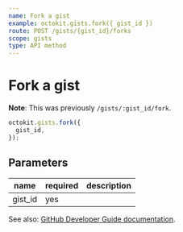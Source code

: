 ```yaml
---
name: Fork a gist
example: octokit.gists.fork({ gist_id })
route: POST /gists/{gist_id}/forks
scope: gists
type: API method
---
```


# Fork a gist

**Note**: This was previously `/gists/:gist_id/fork`.

```js
octokit.gists.fork({
  gist_id,
});
```

## Parameters

<table>
  <thead>
    <tr>
      <th>name</th>
      <th>required</th>
      <th>description</th>
    </tr>
  </thead>
  <tbody>
    <tr><td>gist_id</td><td>yes</td><td>

</td></tr>
  </tbody>
</table>

See also: [GitHub Developer Guide documentation](https://developer.github.com/v3/gists/#fork-a-gist).

